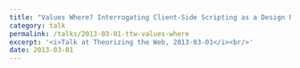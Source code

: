 ```yaml
---
title: "Values Where? Interrogating Client-Side Scripting as a Design Process"
category: talk
permalink: /talks/2013-03-01-ttw-values-where
excerpt: '<i>Talk at Theorizing the Web, 2013-03-01</i><br/>'
date: 2013-03-01
---
```


